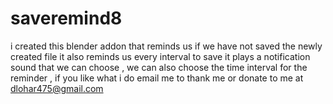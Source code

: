 # saveremind8
i created this blender addon that reminds us if we have not saved the newly created file it also reminds us every interval to save it plays a notification sound that we can choose , we can also choose the time interval for the reminder , if you like what i do email me to thank me or donate to me at dlohar475@gmail.com

